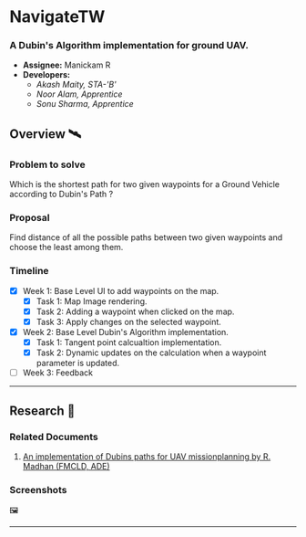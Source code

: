# NavigateTW

### A Dubin's Algorithm implementation for ground UAV.

* **Assignee:** Manickam R
* **Developers:**
  * *Akash Maity, STA-'B'*
  * *Noor Alam, Apprentice*
  * *Sonu Sharma, Apprentice*

## Overview 🛰️

### Problem to solve

Which is the shortest path for two given waypoints for a Ground Vehicle according to Dubin's Path ?

### Proposal

Find distance of all the possible paths between two given waypoints and choose the least among them.

### Timeline

* [x] Week 1: Base Level UI to add waypoints on the map.
  * [x] Task 1: Map Image rendering.
  * [x] Task 2: Adding a waypoint when clicked on the map.
  * [x] Task 3: Apply changes on the selected waypoint.
* [x] Week 2: Base Level Dubin's Algorithm implementation.
  * [x] Task 1: Tangent point calcualtion implementation.
  * [x] Task 2: Dynamic updates on the calculation when a waypoint parameter is updated.
* [ ] Week 3: Feedback

---

## Research 🔮

### Related Documents

1. [An implementation of Dubins paths for UAV missionplanning by R. Madhan (FMCLD, ADE)](https://docs.fsim.dev/index.php/s/XqdfiGHXi8x5TTk)

### Screenshots

🖼

---

## 